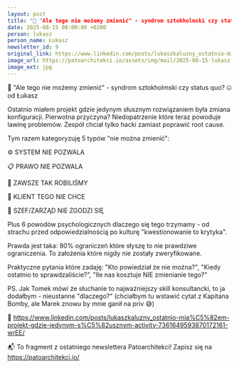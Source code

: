 ```yaml
---
layout: post
title: "📱 "Ale tego nie możemy zmienić" - syndrom sztokholmski czy status quo? 🤐 od Łukasz"
date: 2025-08-15 08:00:00 +0200
person: lukasz
person_name: Łukasz
newsletter_id: 9
original_link: https://www.linkedin.com/posts/lukaszkaluzny_ostatnio-mia%C5%82em-projekt-gdzie-jedynym-s%C5%82usznym-activity-7361649593870172161-wrEE/
image_url: https://patoarchitekci.io/assets/img/mail/2025-08-15-lukasz.jpg
image_ext: jpg
---
```


📱 "Ale tego nie możemy zmienić" - syndrom sztokholmski czy status quo? 🤐 od Łukasz

Ostatnio miałem projekt gdzie jedynym słusznym rozwiązaniem była zmiana konfiguracji. Pierwotna przyczyna? Niedopatrzenie które teraz powoduje lawinę problemów. Zespół chciał tylko hacki zamiast poprawić root cause.

Tym razem kategoryzuję 5 typów "nie można zmienić":

⚙️ SYSTEM NIE POZWALA

📋 PRAWO NIE POZWALA

🔄 ZAWSZE TAK ROBILIŚMY

👥 KLIENT TEGO NIE CHCE

🚫 SZEF/ZARZĄD NIE ZGODZI SIĘ

Plus 6 powodów psychologicznych dlaczego się tego trzymamy - od strachu przed odpowiedzialnością po kulturę "kwestionowanie to krytyka".

Prawda jest taka: 80% ograniczeń które słyszę to nie prawdziwe ograniczenia. To założenia które nigdy nie zostały zweryfikowane.

Praktyczne pytania które zadaję: "Kto powiedział że nie można?", "Kiedy ostatnio to sprawdzaliście?", "Ile nas kosztuje NIE zmienianie tego?"

PS. Jak Tomek mówi że słuchanie to najważniejszy skill konsultancki, to ja dodałbym - nieustanne "dlaczego?" (chciałbym tu wstawić cytat z Kapitana Bomby, ale Marek znowu by mnie ganił na priv 😅)

🔗 https://www.linkedin.com/posts/lukaszkaluzny_ostatnio-mia%C5%82em-projekt-gdzie-jedynym-s%C5%82usznym-activity-7361649593870172161-wrEE/

📬 To fragment z ostatniego newslettera Patoarchitekci! Zapisz się na https://patoarchitekci.io/